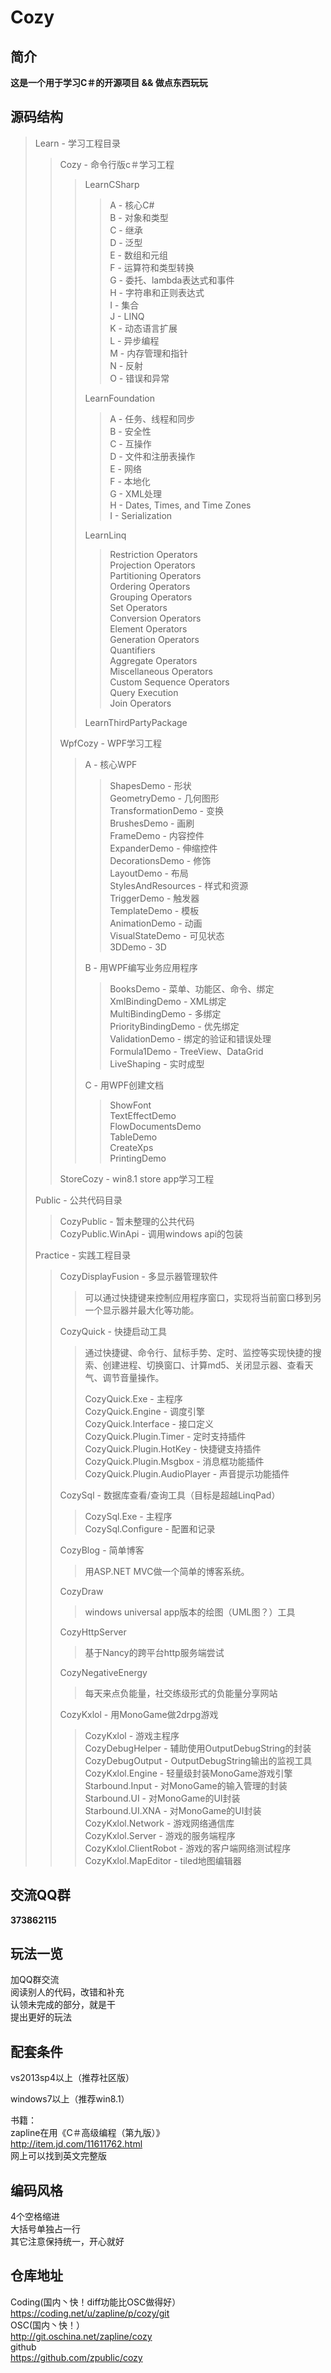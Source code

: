 Cozy
========

简介
--------------------------------
<b>这是一个用于学习C＃的开源项目 && 做点东西玩玩</b>

源码结构
--------------------------------
> Learn - 学习工程目录  
>> Cozy - 命令行版c＃学习工程  
>>> LearnCSharp  
>>>> A  - 核心C#  
>>>> B  - 对象和类型  
>>>> C  - 继承  
>>>> D  - 泛型  
>>>> E  - 数组和元组  
>>>> F  - 运算符和类型转换  
>>>> G  - 委托、lambda表达式和事件  
>>>> H  - 字符串和正则表达式  
>>>> I  - 集合  
>>>> J  - LINQ  
>>>> K  - 动态语言扩展  
>>>> L  - 异步编程  
>>>> M  - 内存管理和指针  
>>>> N  - 反射  
>>>> O  - 错误和异常  
>>>
>>> LearnFoundation  
>>>> A  - 任务、线程和同步  
>>>> B  - 安全性  
>>>> C  - 互操作  
>>>> D  - 文件和注册表操作  
>>>> E  - 网络  
>>>> F  - 本地化  
>>>> G  - XML处理  
>>>> H  - Dates, Times, and Time Zones  
>>>> I  - Serialization  
>>>
>>> LearnLinq  
>>>> Restriction Operators  
>>>> Projection Operators  
>>>> Partitioning Operators  
>>>> Ordering Operators  
>>>> Grouping Operators  
>>>> Set Operators  
>>>> Conversion Operators  
>>>> Element Operators  
>>>> Generation Operators  
>>>> Quantifiers  
>>>> Aggregate Operators  
>>>> Miscellaneous Operators  
>>>> Custom Sequence Operators   
>>>> Query Execution  
>>>> Join Operators  
>>>
>>> LearnThirdPartyPackage
>>
>> WpfCozy - WPF学习工程
>>> A - 核心WPF  
>>>> ShapesDemo - 形状  
>>>> GeometryDemo - 几何图形  
>>>> TransformationDemo - 变换  
>>>> BrushesDemo - 画刷  
>>>> FrameDemo - 内容控件  
>>>> ExpanderDemo - 伸缩控件  
>>>> DecorationsDemo - 修饰  
>>>> LayoutDemo - 布局  
>>>> StylesAndResources - 样式和资源  
>>>> TriggerDemo - 触发器  
>>>> TemplateDemo - 模板  
>>>> AnimationDemo - 动画  
>>>> VisualStateDemo - 可见状态  
>>>> 3DDemo - 3D  
>>>
>>> B - 用WPF编写业务应用程序  
>>>> BooksDemo - 菜单、功能区、命令、绑定  
>>>> XmlBindingDemo - XML绑定  
>>>> MultiBindingDemo - 多绑定  
>>>> PriorityBindingDemo - 优先绑定  
>>>> ValidationDemo - 绑定的验证和错误处理  
>>>> Formula1Demo - TreeView、DataGrid  
>>>> LiveShaping - 实时成型  
>>>
>>> C - 用WPF创建文档  
>>>> ShowFont  
>>>> TextEffectDemo  
>>>> FlowDocumentsDemo  
>>>> TableDemo  
>>>> CreateXps  
>>>> PrintingDemo  
>>
>> StoreCozy - win8.1 store app学习工程  
>
>
> Public - 公共代码目录  
>> CozyPublic - 暂未整理的公共代码  
>> CozyPublic.WinApi - 调用windows api的包装  
>
>
> Practice - 实践工程目录  
> 
>> CozyDisplayFusion - 多显示器管理软件  
>>> 可以通过快捷键来控制应用程序窗口，实现将当前窗口移到另一个显示器并最大化等功能。  
>>
>> CozyQuick - 快捷启动工具
>>> 通过快捷键、命令行、鼠标手势、定时、监控等实现快捷的搜索、创建进程、切换窗口、计算md5、关闭显示器、查看天气、调节音量操作。  
>>> 
>>> CozyQuick.Exe - 主程序  
>>> CozyQuick.Engine - 调度引擎  
>>> CozyQuick.Interface - 接口定义  
>>> CozyQuick.Plugin.Timer - 定时支持插件  
>>> CozyQuick.Plugin.HotKey - 快捷键支持插件  
>>> CozyQuick.Plugin.Msgbox - 消息框功能插件  
>>> CozyQuick.Plugin.AudioPlayer - 声音提示功能插件  
>>
>> CozySql - 数据库查看/查询工具（目标是超越LinqPad）  
>>> CozySql.Exe - 主程序  
>>> CozySql.Configure - 配置和记录  
>>
>> CozyBlog - 简单博客  
>>> 用ASP.NET MVC做一个简单的博客系统。  
>>
>> CozyDraw  
>>> windows universal app版本的绘图（UML图？）工具  
>>
>> CozyHttpServer  
>>> 基于Nancy的跨平台http服务端尝试  
>>
>> CozyNegativeEnergy  
>>> 每天来点负能量，社交练级形式的负能量分享网站  
>>
>> CozyKxlol - 用MonoGame做2drpg游戏  
>>> CozyKxlol - 游戏主程序  
>>> CozyDebugHelper - 辅助使用OutputDebugString的封装  
>>> CozyDebugOutput - OutputDebugString输出的监视工具  
>>> CozyKxlol.Engine - 轻量级封装MonoGame游戏引擎  
>>> Starbound.Input - 对MonoGame的输入管理的封装  
>>> Starbound.UI - 对MonoGame的UI封装  
>>> Starbound.UI.XNA - 对MonoGame的UI封装  
>>> CozyKxlol.Network - 游戏网络通信库  
>>> CozyKxlol.Server - 游戏的服务端程序  
>>> CozyKxlol.ClientRobot - 游戏的客户端网络测试程序  
>>> CozyKxlol.MapEditor - tiled地图编辑器  
>>
  
交流QQ群
--------------------------------
<b>373862115</b>

玩法一览
--------------------------------
加QQ群交流  
阅读别人的代码，改错和补充  
认领未完成的部分，就是干  
提出更好的玩法  

配套条件
--------------------------------
vs2013sp4以上（推荐社区版）  
  
windows7以上（推荐win8.1）  

书籍：  
zapline在用《C＃高级编程（第九版）》  
<http://item.jd.com/11611762.html>  
网上可以找到英文完整版  


编码风格
--------------------------------
4个空格缩进  
大括号单独占一行  
其它注意保持统一，开心就好  

仓库地址
--------------------------------
Coding(国内丶快！diff功能比OSC做得好）  
<https://coding.net/u/zapline/p/cozy/git>  
OSC(国内丶快！）  
<http://git.oschina.net/zapline/cozy>  
github  
<https://github.com/zpublic/cozy>  
